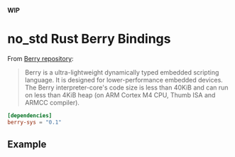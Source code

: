 
**WIP**

# no_std Rust Berry Bindings

From [Berry repository](https://github.com/berry-lang/berry):

> Berry is a ultra-lightweight dynamically typed embedded scripting language. It is designed for lower-performance embedded devices. The Berry interpreter-core's code size is less than 40KiB and can run on less than 4KiB heap (on ARM Cortex M4 CPU, Thumb ISA and ARMCC compiler).

```toml
[dependencies]
berry-sys = "0.1"
```

## Example

```rust
```
